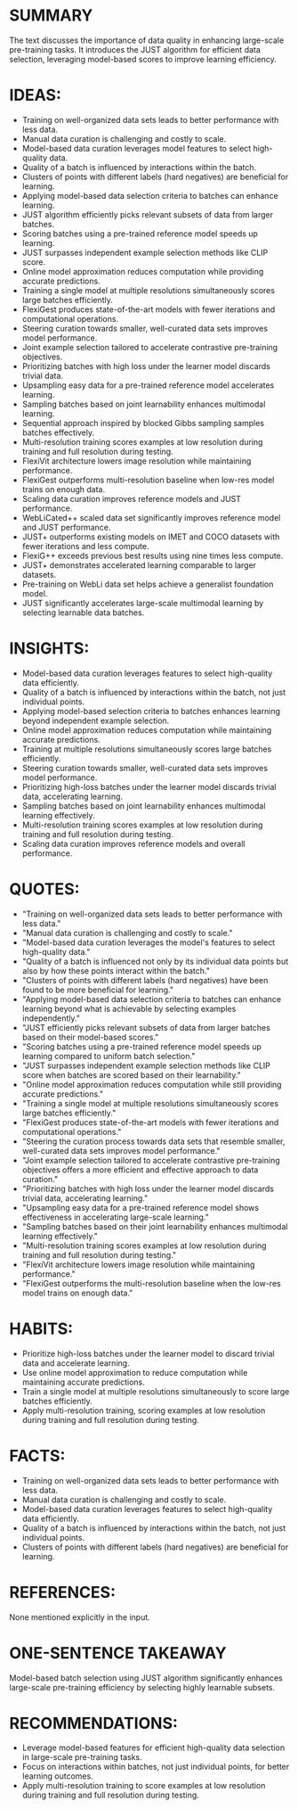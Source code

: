 # SUMMARY
The text discusses the importance of data quality in enhancing large-scale pre-training tasks. It introduces the JUST algorithm for efficient data selection, leveraging model-based scores to improve learning efficiency.

# IDEAS:
- Training on well-organized data sets leads to better performance with less data.
- Manual data curation is challenging and costly to scale.
- Model-based data curation leverages model features to select high-quality data.
- Quality of a batch is influenced by interactions within the batch.
- Clusters of points with different labels (hard negatives) are beneficial for learning.
- Applying model-based data selection criteria to batches can enhance learning.
- JUST algorithm efficiently picks relevant subsets of data from larger batches.
- Scoring batches using a pre-trained reference model speeds up learning.
- JUST surpasses independent example selection methods like CLIP score.
- Online model approximation reduces computation while providing accurate predictions.
- Training a single model at multiple resolutions simultaneously scores large batches efficiently.
- FlexiGest produces state-of-the-art models with fewer iterations and computational operations.
- Steering curation towards smaller, well-curated data sets improves model performance.
- Joint example selection tailored to accelerate contrastive pre-training objectives.
- Prioritizing batches with high loss under the learner model discards trivial data.
- Upsampling easy data for a pre-trained reference model accelerates learning.
- Sampling batches based on joint learnability enhances multimodal learning.
- Sequential approach inspired by blocked Gibbs sampling samples batches effectively.
- Multi-resolution training scores examples at low resolution during training and full resolution during testing.
- FlexiVit architecture lowers image resolution while maintaining performance.
- FlexiGest outperforms multi-resolution baseline when low-res model trains on enough data.
- Scaling data curation improves reference models and JUST performance.
- WebLiCated++ scaled data set significantly improves reference model and JUST performance.
- JUST+ outperforms existing models on IMET and COCO datasets with fewer iterations and less compute.
- FlexiG++ exceeds previous best results using nine times less compute.
- JUST+ demonstrates accelerated learning comparable to larger datasets.
- Pre-training on WebLi data set helps achieve a generalist foundation model.
- JUST significantly accelerates large-scale multimodal learning by selecting learnable data batches.

# INSIGHTS:
- Model-based data curation leverages features to select high-quality data efficiently.
- Quality of a batch is influenced by interactions within the batch, not just individual points.
- Applying model-based selection criteria to batches enhances learning beyond independent example selection.
- Online model approximation reduces computation while maintaining accurate predictions.
- Training at multiple resolutions simultaneously scores large batches efficiently.
- Steering curation towards smaller, well-curated data sets improves model performance.
- Prioritizing high-loss batches under the learner model discards trivial data, accelerating learning.
- Sampling batches based on joint learnability enhances multimodal learning effectively.
- Multi-resolution training scores examples at low resolution during training and full resolution during testing.
- Scaling data curation improves reference models and overall performance.

# QUOTES:
- "Training on well-organized data sets leads to better performance with less data."
- "Manual data curation is challenging and costly to scale."
- "Model-based data curation leverages the model's features to select high-quality data."
- "Quality of a batch is influenced not only by its individual data points but also by how these points interact within the batch."
- "Clusters of points with different labels (hard negatives) have been found to be more beneficial for learning."
- "Applying model-based data selection criteria to batches can enhance learning beyond what is achievable by selecting examples independently."
- "JUST efficiently picks relevant subsets of data from larger batches based on their model-based scores."
- "Scoring batches using a pre-trained reference model speeds up learning compared to uniform batch selection."
- "JUST surpasses independent example selection methods like CLIP score when batches are scored based on their learnability."
- "Online model approximation reduces computation while still providing accurate predictions."
- "Training a single model at multiple resolutions simultaneously scores large batches efficiently."
- "FlexiGest produces state-of-the-art models with fewer iterations and computational operations."
- "Steering the curation process towards data sets that resemble smaller, well-curated data sets improves model performance."
- "Joint example selection tailored to accelerate contrastive pre-training objectives offers a more efficient and effective approach to data curation."
- "Prioritizing batches with high loss under the learner model discards trivial data, accelerating learning."
- "Upsampling easy data for a pre-trained reference model shows effectiveness in accelerating large-scale learning."
- "Sampling batches based on their joint learnability enhances multimodal learning effectively."
- "Multi-resolution training scores examples at low resolution during training and full resolution during testing."
- "FlexiVit architecture lowers image resolution while maintaining performance."
- "FlexiGest outperforms the multi-resolution baseline when the low-res model trains on enough data."

# HABITS:
- Prioritize high-loss batches under the learner model to discard trivial data and accelerate learning.
- Use online model approximation to reduce computation while maintaining accurate predictions.
- Train a single model at multiple resolutions simultaneously to score large batches efficiently.
- Apply multi-resolution training, scoring examples at low resolution during training and full resolution during testing.

# FACTS:
- Training on well-organized data sets leads to better performance with less data.
- Manual data curation is challenging and costly to scale.
- Model-based data curation leverages features to select high-quality data efficiently.
- Quality of a batch is influenced by interactions within the batch, not just individual points.
- Clusters of points with different labels (hard negatives) are beneficial for learning.

# REFERENCES:
None mentioned explicitly in the input.

# ONE-SENTENCE TAKEAWAY
Model-based batch selection using JUST algorithm significantly enhances large-scale pre-training efficiency by selecting highly learnable subsets.

# RECOMMENDATIONS:
- Leverage model-based features for efficient high-quality data selection in large-scale pre-training tasks.
- Focus on interactions within batches, not just individual points, for better learning outcomes.
- Apply multi-resolution training to score examples at low resolution during training and full resolution during testing.
